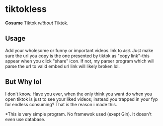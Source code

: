 # tiktokless  
**Cosume** Tiktok *without* Tiktok.  

## Usage  
Add your wholesome or funny or important videos link to `Add`. Just make sure the url you copy is the one presented by tiktok as "copy link"-this appear when you click "share" icon.
If not, my parser program which will parse the url to valid embed url link will likely broken lol.  

## But Why lol  
I don't know. Have you ever, when the only think you want do when you open tiktok is just to see your liked videos; instead you trapped in your fyp for endless consuming? That is the reason i made this.  

*This is very simple program. No framewok used (exept Gin). It doesn't even use database.
